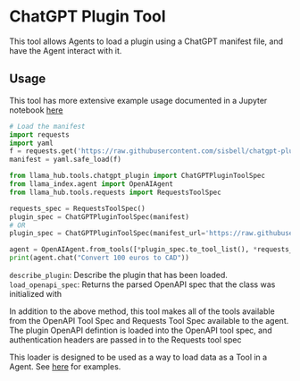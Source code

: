 # ChatGPT Plugin Tool

This tool allows Agents to load a plugin using a ChatGPT manifest file, and have the Agent interact with it.

## Usage

This tool has more extensive example usage documented in a Jupyter notebook [here](https://github.com/emptycrown/llama-hub/tree/main/llama_hub/tools/notebooks/chatgpt_plugin.ipynb)

```python
# Load the manifest
import requests
import yaml
f = requests.get('https://raw.githubusercontent.com/sisbell/chatgpt-plugin-store/main/manifests/today-currency-converter.oiconma.repl.co.json').text
manifest = yaml.safe_load(f)

from llama_hub.tools.chatgpt_plugin import ChatGPTPluginToolSpec
from llama_index.agent import OpenAIAgent
from llama_hub.tools.requests import RequestsToolSpec

requests_spec = RequestsToolSpec()
plugin_spec = ChatGPTPluginToolSpec(manifest)
# OR
plugin_spec = ChatGPTPluginToolSpec(manifest_url='https://raw.githubusercontent.com/sisbell/chatgpt-plugin-store/main/manifests/today-currency-converter.oiconma.repl.co.json')

agent = OpenAIAgent.from_tools([*plugin_spec.to_tool_list(), *requests_spec.to_tool_list()], verbose=True)
print(agent.chat("Convert 100 euros to CAD"))
```

`describe_plugin`: Describe the plugin that has been loaded.
`load_openapi_spec`: Returns the parsed OpenAPI spec that the class was initialized with

In addition to the above method, this tool makes all of the tools available from the OpenAPI Tool Spec and Requests Tool Spec available to the agent. The plugin OpenAPI defintion is loaded into the OpenAPI tool spec, and authentication headers are passed in to the Requests tool spec


This loader is designed to be used as a way to load data as a Tool in a Agent. See [here](https://github.com/emptycrown/llama-hub/tree/main) for examples.
